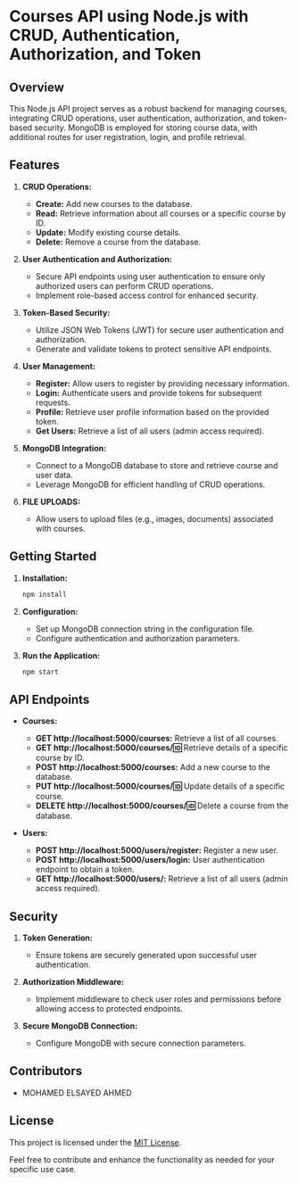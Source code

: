 # Courses API using Node.js with CRUD, Authentication, Authorization, and Token


## Overview

This Node.js API project serves as a robust backend for managing courses, integrating CRUD operations, user authentication, authorization, and token-based security. MongoDB is employed for storing course data, with additional routes for user registration, login, and profile retrieval.

## Features

1. **CRUD Operations:**
   - **Create:** Add new courses to the database.
   - **Read:** Retrieve information about all courses or a specific course by ID.
   - **Update:** Modify existing course details.
   - **Delete:** Remove a course from the database.

2. **User Authentication and Authorization:**
   - Secure API endpoints using user authentication to ensure only authorized users can perform CRUD operations.
   - Implement role-based access control for enhanced security.

3. **Token-Based Security:**
   - Utilize JSON Web Tokens (JWT) for secure user authentication and authorization.
   - Generate and validate tokens to protect sensitive API endpoints.

4. **User Management:**
   - **Register:** Allow users to register by providing necessary information.
   - **Login:** Authenticate users and provide tokens for subsequent requests.
   - **Profile:** Retrieve user profile information based on the provided token.
   - **Get Users:** Retrieve a list of all users (admin access required).

5. **MongoDB Integration:**
   - Connect to a MongoDB database to store and retrieve course and user data.
   - Leverage MongoDB for efficient handling of CRUD operations.
    
6. **FILE UPLOADS:**
   - Allow users to upload files (e.g., images, documents) associated with courses.

## Getting Started

1. **Installation:**
   ```bash
   npm install
   ```

2. **Configuration:**
   - Set up MongoDB connection string in the configuration file.
   - Configure authentication and authorization parameters.

3. **Run the Application:**
   ```bash
   npm start
   ```

## API Endpoints

- **Courses:**
  - **GET http://localhost:5000/courses:** Retrieve a list of all courses.
  - **GET http://localhost:5000/courses/:id:** Retrieve details of a specific course by ID.
  - **POST http://localhost:5000/courses:** Add a new course to the database.
  - **PUT http://localhost:5000/courses/:id:** Update details of a specific course.
  - **DELETE http://localhost:5000/courses/:id:** Delete a course from the database.

- **Users:**
  - **POST http://localhost:5000/users/register:** Register a new user.
  - **POST http://localhost:5000/users/login:** User authentication endpoint to obtain a token.
  - **GET http://localhost:5000/users/:** Retrieve a list of all users (admin access required).

## Security

1. **Token Generation:**
   - Ensure tokens are securely generated upon successful user authentication.

2. **Authorization Middleware:**
   - Implement middleware to check user roles and permissions before allowing access to protected endpoints.

3. **Secure MongoDB Connection:**
   - Configure MongoDB with secure connection parameters.

## Contributors

- MOHAMED ELSAYED AHMED

## License

This project is licensed under the [MIT License](LICENSE).

Feel free to contribute and enhance the functionality as needed for your specific use case.
